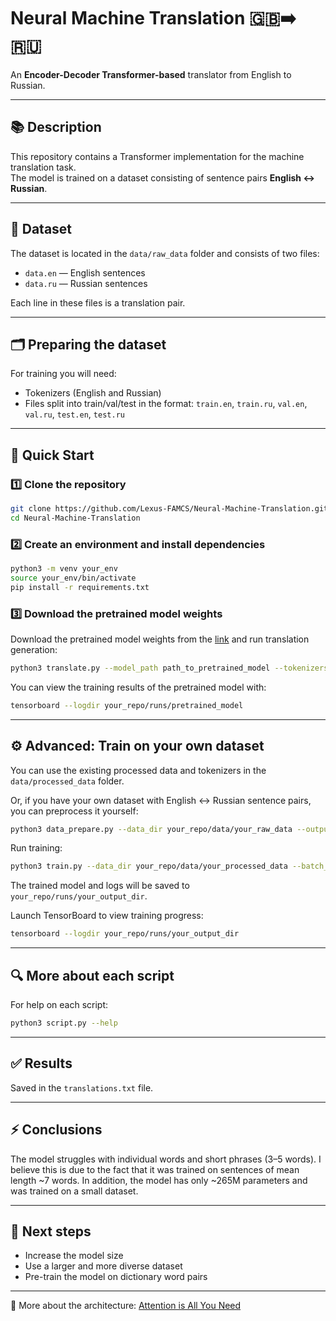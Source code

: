 # Neural Machine Translation 🇬🇧➡️🇷🇺

An **Encoder-Decoder Transformer-based** translator from English to Russian.

---

## 📚 Description

This repository contains a Transformer implementation for the machine translation task.  
The model is trained on a dataset consisting of sentence pairs **English ↔ Russian**.

---

## 📂 Dataset

The dataset is located in the `data/raw_data` folder and consists of two files:  
- `data.en` — English sentences
- `data.ru` — Russian sentences

Each line in these files is a translation pair.

---

## 🗂️ Preparing the dataset

For training you will need:
- Tokenizers (English and Russian)
- Files split into train/val/test in the format:
  `train.en`, `train.ru`, `val.en`, `val.ru`, `test.en`, `test.ru`

---

## 🚀 Quick Start

### 1️⃣ Clone the repository

```bash
git clone https://github.com/Lexus-FAMCS/Neural-Machine-Translation.git
cd Neural-Machine-Translation
```

### 2️⃣ Create an environment and install dependencies

```bash
python3 -m venv your_env
source your_env/bin/activate
pip install -r requirements.txt
```

### 3️⃣ Download the pretrained model weights

Download the pretrained model weights from the [link](https://drive.google.com/file/d/1avuO6Tz3G4Xy-8PfA0-ltIoF2A9UfYM4/view?usp=drive_link) and run translation generation:

```bash
python3 translate.py --model_path path_to_pretrained_model --tokenizers_path your_repo/data/processed_data --model_max_len 64 --device your_device --num_layers 8 --d_model 1024 --num_heads 8 --d_hid 4096 --temperature 0.5
```

You can view the training results of the pretrained model with:
```bash
tensorboard --logdir your_repo/runs/pretrained_model
```

---

## ⚙️ Advanced: Train on your own dataset

You can use the existing processed data and tokenizers in the `data/processed_data` folder.

Or, if you have your own dataset with English ↔ Russian sentence pairs, you can preprocess it yourself:

```bash
python3 data_prepare.py --data_dir your_repo/data/your_raw_data --output_dir your_repo/data/your_processed_data
```

Run training:
```bash
python3 train.py --data_dir your_repo/data/your_processed_data --batch_size 64 --epochs 10 --learning_rate 1e-4 --device your_device --num_layers 6 --d_model 512 --num_heads 8 --d_hid 2048 --dropout 0.1 --train_log_interval 150 --eval_log_interval 500 --output_dir your_output_dir
```

The trained model and logs will be saved to `your_repo/runs/your_output_dir`.

Launch TensorBoard to view training progress: 
```bash
tensorboard --logdir your_repo/runs/your_output_dir
```

---

## 🔍 More about each script

For help on each script:
```bash
python3 script.py --help
```

---

## ✅ Results

Saved in the `translations.txt` file.

---

## ⚡ Conclusions

The model struggles with individual words and short phrases (3–5 words).
I believe this is due to the fact that it was trained on sentences of mean length ~7 words.
In addition, the model has only ~265M parameters and was trained on a small dataset.

---

## 🔭 Next steps

- Increase the model size
- Use a larger and more diverse dataset
- Pre-train the model on dictionary word pairs

---

📄 More about the architecture: [Attention is All You Need](https://arxiv.org/abs/1706.03762)
